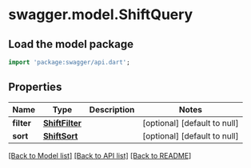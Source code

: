 # swagger.model.ShiftQuery

## Load the model package
```dart
import 'package:swagger/api.dart';
```

## Properties
Name | Type | Description | Notes
------------ | ------------- | ------------- | -------------
**filter** | [**ShiftFilter**](ShiftFilter.md) |  | [optional] [default to null]
**sort** | [**ShiftSort**](ShiftSort.md) |  | [optional] [default to null]

[[Back to Model list]](../README.md#documentation-for-models) [[Back to API list]](../README.md#documentation-for-api-endpoints) [[Back to README]](../README.md)

